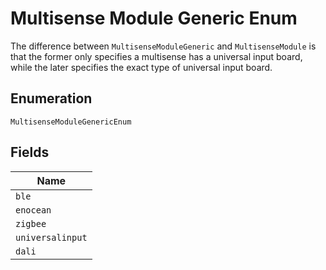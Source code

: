 
# Multisense Module Generic Enum

The difference between `MultisenseModuleGeneric` and `MultisenseModule` is that
the former only specifies a multisense has a universal input board, while the
later specifies the exact type of universal input board.

## Enumeration

`MultisenseModuleGenericEnum`

## Fields

| Name |
|  --- |
| `ble` |
| `enocean` |
| `zigbee` |
| `universalinput` |
| `dali` |

